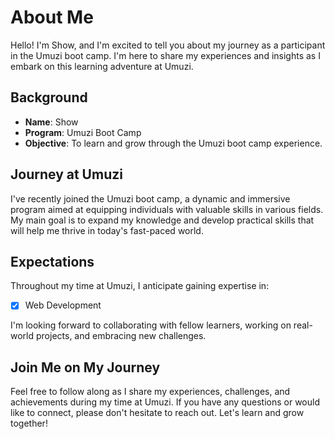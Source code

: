 # About Me

Hello! I'm Show, and I'm excited to tell you about my journey as a participant in the Umuzi boot camp. I'm here to share my experiences and insights as I embark on this learning adventure at Umuzi.

## Background

- **Name**: Show
- **Program**: Umuzi Boot Camp
- **Objective**: To learn and grow through the Umuzi boot camp experience.

## Journey at Umuzi

I've recently joined the Umuzi boot camp, a dynamic and immersive program aimed at equipping individuals with valuable skills in various fields. My main goal is to expand my knowledge and develop practical skills that will help me thrive in today's fast-paced world.

## Expectations

Throughout my time at Umuzi, I anticipate gaining expertise in:
- [x] Web Development


I'm looking forward to collaborating with fellow learners, working on real-world projects, and embracing new challenges.

## Join Me on My Journey

Feel free to follow along as I share my experiences, challenges, and achievements during my time at Umuzi. If you have any questions or would like to connect, please don't hesitate to reach out. Let's learn and grow together!

